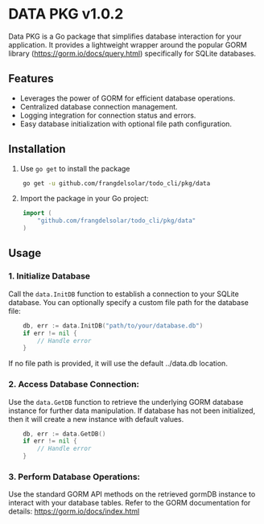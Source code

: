 # DATA PKG v1.0.2

Data PKG is a Go package that simplifies database interaction for your application. It provides a lightweight wrapper around the popular GORM library (https://gorm.io/docs/query.html) specifically for SQLite databases.

## Features

-   Leverages the power of GORM for efficient database operations.
-   Centralized database connection management.
-   Logging integration for connection status and errors.
-   Easy database initialization with optional file path configuration.

## Installation

1. Use `go get` to install the package

```bash
    go get -u github.com/frangdelsolar/todo_cli/pkg/data
```

2. Import the package in your Go project:

```go
    import (
        "github.com/frangdelsolar/todo_cli/pkg/data"
    )
```

## Usage

### 1. Initialize Database

Call the `data.InitDB` function to establish a connection to your SQLite database. You can optionally specify a custom file path for the database file:

```go
    db, err := data.InitDB("path/to/your/database.db")
    if err != nil {
        // Handle error
    }
```

If no file path is provided, it will use the default ../data.db location.

### 2. Access Database Connection:

Use the `data.GetDB` function to retrieve the underlying GORM database instance for further data manipulation. If database has not been initialized, then it will create a new instance with default values.

```go
    db, err := data.GetDB()
    if err != nil {
        // Handle error
    }
```

### 3. Perform Database Operations:

Use the standard GORM API methods on the retrieved gormDB instance to interact with your database tables. Refer to the GORM documentation for details: https://gorm.io/docs/index.html
